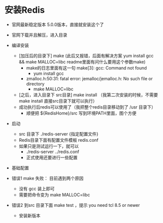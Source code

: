 # 安装Redis

- 官网最新稳定版本 5.0.0版本，直接就安装这个了
- 官网下载并且解压，进入目录
- 编译安装
  - [加压后的目录下] make  (此后又报错，后面有解决方案  yum install gcc && make MALLOC=libc  readme里面有问什么要用这个参数make)
    - make的日志里面有这一句 make[3]: gcc: Command not found
      - yum install gcc
    - zmalloc.h:50:31: fatal error: jemalloc/jemalloc.h: No such file or directory
      - make MALLOC=libc
  - [之后，进入目录下 src目录] make install （我第二次安装的时候，不需要make install 直接src目录下就可以执行）
  - 成功执行后redis可以使用了（我把整个redis目录移动到了 /usr 目录下）
    - 顺便把 ${RedisHome}/src 写到环境PATH里面，图个方便
- 启动
  - src 目录下 ./redis-server {指定配置文件}
  - Redis目录下面有配置文件模板 redis.conf
  - 如果只是测试运行一下，就可以
    - ./redis-server ../redis.conf
    - 正式使用还要进行一些配置
- 基础配置

- 错误1 make 失败： 目前遇到两个原因
  - 没有 gcc  装上即可
  - 需要把命令变为 make MALLOC=libc
- 错误2 到src 目录下面 make test ，提示 you need tcl 8.5 or newer
  - 安装新版本 